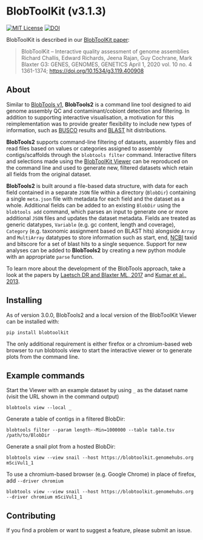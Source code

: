 # BlobToolKit (v3.1.3)

[![MIT License](https://img.shields.io/badge/license-MIT-blue.svg)](https://opensource.org/licenses/MIT)
[![DOI](https://zenodo.org/badge/150091036.svg)](https://zenodo.org/badge/latestdoi/150091036)

BlobToolKit is described in our [BlobToolKit paper](https://doi.org/10.1534/g3.119.400908):

> BlobToolKit – Interactive quality assessment of genome assemblies
> Richard Challis, Edward Richards, Jeena Rajan, Guy Cochrane, Mark Blaxter
> G3: GENES, GENOMES, GENETICS April 1, 2020 vol. 10 no. 4 1361-1374;
> https://doi.org/10.1534/g3.119.400908

## About

Similar to [BlobTools v1](https://github.com/DRL/blobtools), **BlobTools2** is a command line tool designed to aid genome assembly QC and contaminant/cobiont detection and filtering. In addition to supporting interactive visualisation, a motivation for this reimplementation was to provide greater flexibility to include new types of information, such as [BUSCO](https://busco.ezlab.org) results and [BLAST](https://blast.ncbi.nlm.nih.gov/Blast.cgi) hit distributions.

**BlobTools2** supports command-line filtering of datasets, assembly files and read files based on values or categories assigned to assembly contigs/scaffolds through the `blobtools filter` command. Interactive filters and selections made using the [BlobToolKit Viewer](https://github.com/blobtoolkit/viewer) can be reproduced on the command line and used to generate new, filtered datasets which retain all fields from the original dataset.

**BlobTools2** is built around a file-based data structure, with data for each field contained in a separate `JSON` file within a directory (`BlobDir`) containing a single `meta.json` file with metadata for each field and the dataset as a whole. Additional fields can be added to an existing `BlobDir` using the `blobtools add` command, which parses an input to generate one or more additional `JSON` files and updates the dataset metadata. Fields are treated as generic datatypes, `Variable` (e.g. gc content, length and coverage), `Category` (e.g. taxonomic assignment based on BLAST hits) alongside `Array` and `MultiArray` datatypes to store information such as start, end, [NCBI](https://www.ncbi.nlm.nih.gov) taxid and bitscore for a set of blast hits to a single sequence. Support for new analyses can be added to **BlobTools2** by creating a new python module with an appropriate `parse` function.

To learn more about the development of the BlobTools approach, take a look at the papers by [Laetsch DR and Blaxter ML, 2017](https://f1000research.com/articles/6-1287/v1) and [Kumar et al., 2013](https://dx.doi.org/10.3389%2Ffgene.2013.00237).

## Installing

As of version 3.0.0, BlobTools2 and a local version of the BlobToolKit Viewer can be installed with:

```
pip install blobtoolkit
```

The only additional requirement is either firefox or a chromium-based web browser to run blobtools view to start the interactive viewer or to generate plots from the command line.

## Example commands

Start the Viewer with an example dataset by using `_` as the dataset name (visit the URL shown in the command output)

```
blobtools view --local _
```

Generate a table of contigs in a filtered BlobDir:

```
blobtools filter --param length--Min=1000000 --table table.tsv /path/to/BlobDir
```

Generate a snail plot from a hosted BlobDir:

```
blobtools view --view snail --host https://blobtoolkit.genomehubs.org mSciVul1_1
```

To use a chromium-based browser (e.g. Google Chrome) in place of firefox, add `--driver chromium`

```
blobtools view --view snail --host https://blobtoolkit.genomehubs.org --driver chromium mSciVul1_1
```

## Contributing

If you find a problem or want to suggest a feature, please submit an issue.
